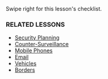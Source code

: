 [Title]: # (What now?)
[Order]: # (7)

Swipe right for this lesson's checklist.

### RELATED LESSONS

*   [Security Planning](umbrella://lesson/security-planning)
*   [Counter-Surveillance](umbrella://lesson/counter-surveillance/0)
*   [Mobile Phones](umbrella://lesson/mobile-phones)
*   [Email](umbrella://lesson/email)
*	[Vehicles](umbrella://lesson/vehicles)
*	[Borders](umbrella://lesson/borders)
